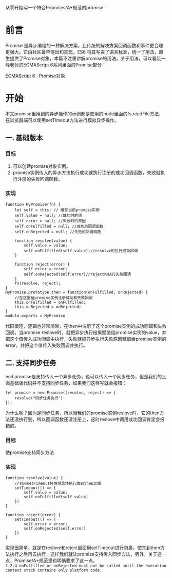 从零开始写一个符合Promises/A+规范的promise
# 前言
Promise 是异步编程的一种解决方案，比传统的解决方案回调函数和事件更合理更强大。它由社区最早提出和实现，ES6 将其写进了语言标准，统一了用法，原生提供了Promise对象。本篇不注重讲解promise的用法，关于用法，可以看阮一峰老师的ECMAScript 6系列里面的Promise部分：<br/>

[ECMAScript 6 : Promise对象](http://es6.ruanyifeng.com/#docs/promise)<br/>

# 开始
本文promise里用到的异步操作的示例都是使用的node里面的fs.readFile方法，在浏览器端可以使用setTimeout方法进行模拟异步操作。<br/>
## 一. 基础版本
### 目标<br/>
1. 可以创建promise对象实例。<br/>
2. promise实例传入的异步方法执行成功就执行注册的成功回调函数，失败就执行注册的失败回调函数。<br/>
### 实现<br/>
```
function MyPromise(fn) {
    let self = this; // 缓存当前promise实例
    self.value = null; //成功时的值
    self.error = null; //失败时的原因
    self.onFulfilled = null; //成功的回调函数
    self.onRejected = null; //失败的回调函数

    function resolve(value) {
        self.value = value;
        self.onFulfilled(self.value);//resolve时执行成功回调
    }

    function reject(error) {
        self.error = error;
        self.onRejected(self.error)//reject时执行失败回调
    }
    fn(resolve, reject);
}
MyPromise.prototype.then = function(onFulfilled, onRejected) {
    //在这里给promise实例注册成功和失败回调
    this.onFulfilled = onFulfilled;
    this.onRejected = onRejected;
}
module.exports = MyPromise
```
代码很短，逻辑也非常清晰，在then中注册了这个promise实例的成功回调和失败回调，当promise reslove时，就把异步执行结果赋值给promise实例的value，并把这个值传入成功回调中执行，失败就把异步执行失败原因赋值给promise实例的error，并把这个值传入失败回调并执行。<br/>

## 二. 支持同步任务

es6 promise是支持传入一个异步任务，也可以传入一个同步任务，但是我们的上面基础版代码并不支持同步任务，如果我们这样写就会报错：
```
let promise = new Promise((resolve, reject) => {
    resolve("同步任务执行")
});
```
为什么呢？因为是同步任务，所以当我们的promise实例reslove时，它的then方法还没执行到，所以回调函数还没注册上，这时reslove中调用成功回调肯定会报错的。<br/>
### 目标<br/>
使promise支持同步方法<br/>
### 实现
```
function resolve(value) {
    //利用setTimeout特性将具体执行放到then之后
    setTimeout(() => {
        self.value = value;
        self.onFulfilled(self.value)
    })
}

function reject(error) {
    setTimeout(() => {
        self.error = error;
        self.onRejected(self.error)
    })
}
```
实现很简单，就是在reslove和reject里面用setTimeout进行包裹，使其到then方法执行之后再去执行，这样我们就让promise支持传入同步方法，另外，关于这一点，Promise/A+规范里也明确要求了这一点。<br>
`2.2.4 onFulfilled or onRejected must not be called until the execution context stack contains only platform code.`<br>
